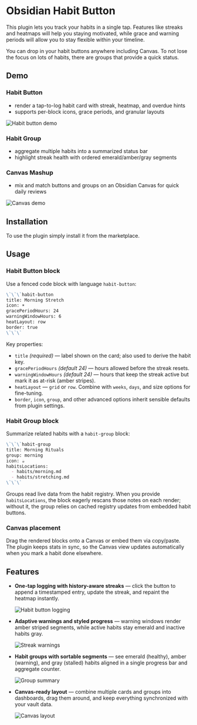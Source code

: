 # Obsidian Habit Button

This plugin lets you track your habits in a single tap. Features like streaks and heatmaps will help you staying motivated, while grace and warning periods will allow you to stay flexible within your timeline.

You can drop in your habit buttons anywhere including Canvas. To not lose the focus on lots of habits, there are groups that provide a quick status.

## Demo

### Habit Button

- render a tap-to-log habit card with streak, heatmap, and overdue hints
- supports per-block icons, grace periods, and granular layouts

![Habit button demo](assets/habit-button-demo.gif)

### Habit Group

- aggregate multiple habits into a summarized status bar
- highlight streak health with ordered emerald/amber/gray segments

### Canvas Mashup

- mix and match buttons and groups on an Obsidian Canvas for quick daily reviews

![Canvas demo](assets/canvas-demo.png)

## Installation

To use the plugin simply install it from the marketplace.

## Usage

### Habit Button block

Use a fenced code block with language `habit-button`:

```markdown
\`\`\`habit-button
title: Morning Stretch
icon: ☀️
gracePeriodHours: 24
warningWindowHours: 6
heatLayout: row
border: true
\`\`\`
```

Key properties:

- `title` *(required)* — label shown on the card; also used to derive the habit key.
- `gracePeriodHours` *(default 24)* — hours allowed before the streak resets.
- `warningWindowHours` *(default 24)* — hours that keep the streak active but mark it as at-risk (amber stripes).
- `heatLayout` — `grid` or `row`. Combine with `weeks`, `days`, and size options for fine-tuning.
- `border`, `icon`, `group`, and other advanced options inherit sensible defaults from plugin settings.

### Habit Group block

Summarize related habits with a `habit-group` block:

```markdown
\`\`\`habit-group
title: Morning Rituals
group: morning
icon: ☕
habitsLocations:
  - habits/morning.md
  - habits/stretching.md
\`\`\`
```

Groups read live data from the habit registry. When you provide `habitsLocations`, the block eagerly rescans those notes on each render; without it, the group relies on cached registry updates from embedded habit buttons.

### Canvas placement

Drag the rendered blocks onto a Canvas or embed them via copy/paste. The plugin keeps stats in sync, so the Canvas view updates automatically when you mark a habit done elsewhere.

## Features

- **One-tap logging with history-aware streaks** — click the button to append a timestamped entry, update the streak, and repaint the heatmap instantly.

  ![Habit button logging](assets/canvas-demo.png)

- **Adaptive warnings and styled progress** — warning windows render amber striped segments, while active habits stay emerald and inactive habits gray.

  ![Streak warnings](assets/canvas-demo.png)

- **Habit groups with sortable segments** — see emerald (healthy), amber (warning), and gray (stalled) habits aligned in a single progress bar and aggregate counter.

  ![Group summary](assets/canvas-demo.png)

- **Canvas-ready layout** — combine multiple cards and groups into dashboards, drag them around, and keep everything synchronized with your vault data.

  ![Canvas layout](assets/canvas-demo.png)
